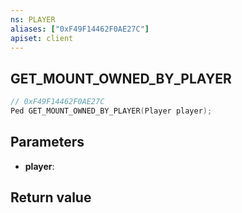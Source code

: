 ```yaml
---
ns: PLAYER
aliases: ["0xF49F14462F0AE27C"]
apiset: client
---
```

## GET_MOUNT_OWNED_BY_PLAYER

```c
// 0xF49F14462F0AE27C
Ped GET_MOUNT_OWNED_BY_PLAYER(Player player);
```


## Parameters
* **player**:

## Return value